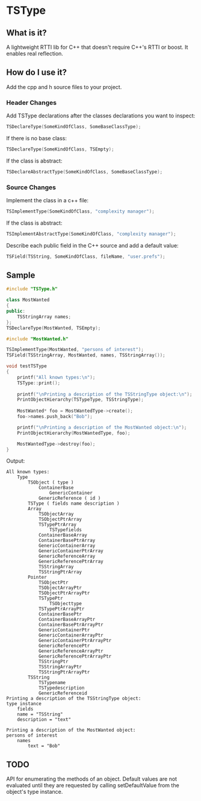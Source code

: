 # TSType

## What is it?

A lightweight RTTI lib for C++ that doesn't require C++'s RTTI or boost. It enables real reflection.

## How do I use it?

Add the cpp and h source files to your project.

### Header Changes

Add TSType declarations after the classes declarations you want to inspect:
```cpp
TSDeclareType(SomeKindOfClass, SomeBaseClassType);
```

If there is no base class:
```cpp
TSDeclareType(SomeKindOfClass, TSEmpty);
```

If the class is abstract:
```cpp
TSDeclareAbstractType(SomeKindOfClass, SomeBaseClassType);
```

### Source Changes

Implement the class in a c++ file:
```cpp
TSImplementType(SomeKindOfClass, "complexity manager");
```

If the class is abstract:
```cpp
TSImplementAbstractType(SomeKindOfClass, "complexity manager");
```

Describe each public field in the C++ source and add a default value:
```cpp
TSField(TSString, SomeKindOfClass, fileName, "user.prefs");
```

## Sample

```cpp
#include "TSType.h"

class MostWanted 
{
public:
    TSStringArray names;
};
TSDeclareType(MostWanted, TSEmpty); 
```

```cpp
#include "MostWanted.h"

TSImplementType(MostWanted, "persons of interest");
TSField(TSStringArray, MostWanted, names, TSStringArray());

void testTSType
{
    printf("All known types:\n");
    TSType::print();
    
    printf("\nPrinting a description of the TSStringType object:\n");
    PrintObjectHierarchy(TSTypeType, TSStringType);
	
    MostWanted* foo = MostWantedType->create();
    foo->names.push_back("Bob");

    printf("\nPrinting a description of the MostWanted object:\n");
    PrintObjectHierarchy(MostWantedType, foo);

    MostWantedType->destroy(foo);
}
```

Output:

```
All known types:
    Type 
        TSObject ( type )
            ContainerBase 
                GenericContainer 
            GenericReference ( id )
        TSType ( fields name description )
        Array 
            TSObjectArray 
            TSObjectPtrArray 
            TSTypePtrArray 
                TSTypefields 
            ContainerBaseArray 
            ContainerBasePtrArray 
            GenericContainerArray 
            GenericContainerPtrArray 
            GenericReferenceArray 
            GenericReferencePtrArray 
            TSStringArray 
            TSStringPtrArray 
        Pointer 
            TSObjectPtr 
            TSObjectArrayPtr 
            TSObjectPtrArrayPtr 
            TSTypePtr 
                TSObjecttype 
            TSTypePtrArrayPtr 
            ContainerBasePtr 
            ContainerBaseArrayPtr 
            ContainerBasePtrArrayPtr 
            GenericContainerPtr 
            GenericContainerArrayPtr 
            GenericContainerPtrArrayPtr 
            GenericReferencePtr 
            GenericReferenceArrayPtr 
            GenericReferencePtrArrayPtr 
            TSStringPtr 
            TSStringArrayPtr 
            TSStringPtrArrayPtr 
        TSString 
            TSTypename 
            TSTypedescription 
            GenericReferenceid 
Printing a description of the TSStringType object:
type instance
    fields
    name = "TSString"
    description = "text"

Printing a description of the MostWanted object:
persons of interest
    names
        text = "Bob"
```

## TODO

API for enumerating the methods of an object. Default values are not evaluated until they are requested by calling setDefaultValue from the object's type instance.